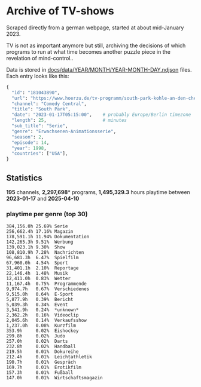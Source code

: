 # Archive of TV-shows

Scraped directly from a german webpage, started at about mid-January 2023.

TV is not as important anymore but still, archiving the decisions of which programs to run at what time
becomes another puzzle piece in the revelation of mind-control.. 

Data is stored in [docs/data/YEAR/MONTH/YEAR-MONTH-DAY.ndjson](docs/data/) files. 
Each entry looks like this:

```python
{
  "id": "181043890", 
  "url": "https://www.hoerzu.de/tv-programm/south-park-kohle-an-den-chefkoch/bid_181043890/", 
  "channel": "Comedy Central", 
  "title": "South Park", 
  "date": "2023-01-17T05:15:00",    # probably Europe/Berlin timezone 
  "length": 25,                     # minutes 
  "sub_title": "Serie", 
  "genre": "Erwachsenen-Animationsserie", 
  "season": 2, 
  "episode": 14, 
  "year": 1998, 
  "countries": ["USA"],
}
```

## Statistics

**195** channels, **2,297,698*** programs, **1,495,329.3** hours playtime between **2023-01-17** and **2025-04-10**


### playtime per genre (top 30)

    384,156.0h 25.69% Serie
    256,662.4h 17.16% Magazin
    178,591.1h 11.94% Dokumentation
    142,265.3h 9.51%  Werbung
    139,023.1h 9.30%  Show
    108,810.9h 7.28%  Nachrichten
    96,681.3h  6.47%  Spielfilm
    67,960.0h  4.54%  Sport
    31,401.1h  2.10%  Reportage
    22,146.4h  1.48%  Musik
    12,411.0h  0.83%  Wetter
    11,167.4h  0.75%  Programmende
    9,974.7h   0.67%  Verschiedenes
    9,515.0h   0.64%  E-Sport
    5,877.9h   0.39%  Bericht
    5,039.3h   0.34%  Event
    3,541.9h   0.24%  *unknown*
    2,362.2h   0.16%  Videoclip
    2,045.6h   0.14%  Verkaufsshow
    1,237.0h   0.08%  Kurzfilm
    353.9h     0.02%  Eishockey
    299.8h     0.02%  Judo
    257.0h     0.02%  Darts
    232.8h     0.02%  Handball
    219.5h     0.01%  Dokureihe
    212.4h     0.01%  Leichtathletik
    190.7h     0.01%  Gespräch
    169.7h     0.01%  Erotikfilm
    157.3h     0.01%  Fußball
    147.0h     0.01%  Wirtschaftsmagazin
